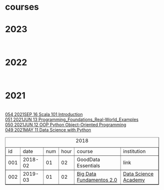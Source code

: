 # courses
<html>

  
  <h1><b>2023</b></h1><br>
  
  <h1><b>2022</b></h1><br>
  
  <h1><b>2021</b></h1><br>
  <a href="https://cognitiveclass.ai/courses/introduction-to-scala">054 2021SEP 16 Scala 101 Introduction</a><br>
  <a href="https://www.linkedin.com/learning/programming-foundations-real-world-examples">051 2021JUN 13 Programming_Foundations_Real-World_Examples</a><br> 
  <a href="https://www.linkedin.com/learning/python-object-oriented-programming">050 2021JUN 12 OOP Python Object-Oriented Programming</a><br>
  <a href="https://www.simplilearn.com/big-data-and-analytics/python-for-data-science-training">049 2021MAY 11 Data Science with Python</a><br>

  <table border="1">
    <caption>2018</caption>
    <tr><b>
        <td>id</td>
        <td>date</td>
        <td>num</td>
	<td>hour</td>
	<td>course</td>
	<td>institution</td></b>
    </tr>
    <tr>
        <td>001</td>
        <td>2018-02</td>
        <td>01</td>
		<td>02</td>
		<td>GoodData Essentials</td>
		<td>link</td>
    </tr>
    <tr>
        <td>002</td>
        <td>2019-03</td>
        <td>01</td>
		<td>02</td>
		<td><a href="https://www.google.com">Big Data Fundamentos 2.0</a></td>
		<td><a href="[uol.com](https://www.folha.uol.com.br/)">Data Science Academy</a></td>
    </tr>
</table>
</html>
